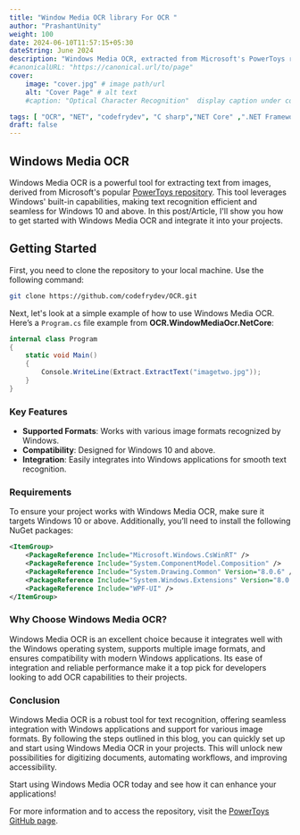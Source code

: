 ```yaml
---
title: "Window Media OCR library For OCR "
author: "PrashantUnity"
weight: 100
date: 2024-06-10T11:57:15+05:30
dateString: June 2024  
description: "Windows Media OCR, extracted from Microsoft's PowerToys repository, provides a powerful solution for text recognition by leveraging the capabilities of the Windows operating system. In this blog, we'll guide you through setting up and using Windows Media OCR in your projects."
#canonicalURL: "https://canonical.url/to/page"
cover:
    image: "cover.jpg" # image path/url
    alt: "Cover Page" # alt text
    #caption: "Optical Character Recognition"  display caption under cover 

tags: [ "OCR", "NET", "codefrydev", "C sharp","NET Core" ,".NET Framework" , "Optical Character Recognition"]
draft: false
---
```

## Windows Media OCR

Windows Media OCR is a powerful tool for extracting text from images, derived from Microsoft's popular [PowerToys repository](https://github.com/microsoft/PowerToys). This tool leverages Windows' built-in capabilities, making text recognition efficient and seamless for Windows 10 and above. In this post/Article, I'll show you how to get started with Windows Media OCR and integrate it into your projects.

## Getting Started

First, you need to clone the repository to your local machine. Use the following command:

```sh {linenos=true}
git clone https://github.com/codefrydev/OCR.git
```

Next, let's look at a simple example of how to use Windows Media OCR. Here’s a `Program.cs` file example from **OCR.WindowMediaOcr.NetCore**:

```cs {linenos=true}
internal class Program
{
    static void Main()
    {
        Console.WriteLine(Extract.ExtractText("imagetwo.jpg"));
    }
}
```

### Key Features

- **Supported Formats**: Works with various image formats recognized by Windows.
- **Compatibility**: Designed for Windows 10 and above.
- **Integration**: Easily integrates into Windows applications for smooth text recognition.

### Requirements

To ensure your project works with Windows Media OCR, make sure it targets Windows 10 or above. Additionally, you’ll need to install the following NuGet packages:

```xml {linenos=true}
<ItemGroup>
    <PackageReference Include="Microsoft.Windows.CsWinRT" />
    <PackageReference Include="System.ComponentModel.Composition" />
    <PackageReference Include="System.Drawing.Common" Version="8.0.6" />
    <PackageReference Include="System.Windows.Extensions" Version="8.0.0" />
    <PackageReference Include="WPF-UI" />
</ItemGroup>
```

### Why Choose Windows Media OCR?

Windows Media OCR is an excellent choice because it integrates well with the Windows operating system, supports multiple image formats, and ensures compatibility with modern Windows applications. Its ease of integration and reliable performance make it a top pick for developers looking to add OCR capabilities to their projects.

### Conclusion

Windows Media OCR is a robust tool for text recognition, offering seamless integration with Windows applications and support for various image formats. By following the steps outlined in this blog, you can quickly set up and start using Windows Media OCR in your projects. This will unlock new possibilities for digitizing documents, automating workflows, and improving accessibility.

Start using Windows Media OCR today and see how it can enhance your applications!

For more information and to access the repository, visit the [PowerToys GitHub page](https://github.com/microsoft/PowerToys).